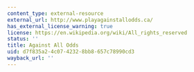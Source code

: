 ```yaml
---
content_type: external-resource
external_url: http://www.playagainstallodds.ca/
has_external_license_warning: true
license: https://en.wikipedia.org/wiki/All_rights_reserved
status: ''
title: Against All Odds
uid: d7f835a2-4c07-4232-8bb8-657c78990cd3
wayback_url: ''
---
```

